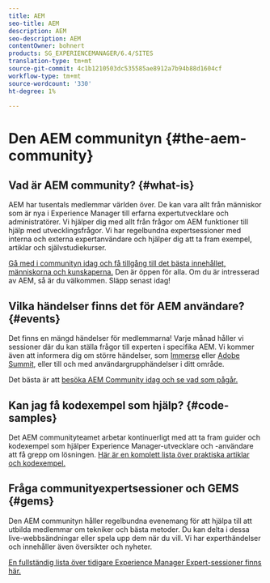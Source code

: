 ```yaml
---
title: AEM
seo-title: AEM
description: AEM
seo-description: AEM
contentOwner: bohnert
products: SG_EXPERIENCEMANAGER/6.4/SITES
translation-type: tm+mt
source-git-commit: 4c1b1210503dc535585ae8912a7b94b88d1604cf
workflow-type: tm+mt
source-wordcount: '330'
ht-degree: 1%

---
```



# Den AEM communityn {#the-aem-community}

## Vad är AEM community? {#what-is}

AEM har tusentals medlemmar världen över. De kan vara allt från människor som är nya i Experience Manager till erfarna expertutvecklare och administratörer.  Vi hjälper dig med allt från frågor om AEM funktioner till hjälp med utvecklingsfrågor. Vi har regelbundna expertsessioner med interna och externa expertanvändare och hjälper dig att ta fram exempel, artiklar och självstudiekurser.

[Gå med i communityn idag och få tillgång till det bästa innehållet, människorna och kunskaperna.](https://forums.adobe.com/community/experience-cloud/marketing-cloud/experience-manager) Den är öppen för alla. Om du är intresserad av AEM, så är du välkommen. Släpp senast idag!

## Vilka händelser finns det för AEM användare? {#events}

Det finns en mängd händelser för medlemmarna! Varje månad håller vi sessioner där du kan ställa frågor till experten i specifika AEM. Vi kommer även att informera dig om större händelser, som [Immerse](http://help-forums.adobe.com/content/adobeforums/en/experience-manager-forum/adobe-experience-manager.topic.html/forum__fb7p-the_immerseagendai.html) eller [Adobe Summit](http://summit.adobe.com/na/?promoid=6JMR7JQY&amp;mv=other), eller till och med användargrupphändelser i ditt område.

Det bästa är att [besöka AEM Community idag och se vad som pågår.](http://help-forums.adobe.com/content/adobeforums/en/experience-manager-forum/adobe-experience-manager.html)

## Kan jag få kodexempel som hjälp? {#code-samples}

Det AEM communityteamet arbetar kontinuerligt med att ta fram guider och kodexempel som hjälper Experience Manager-utvecklare och -användare att få grepp om lösningen. [Här är en komplett lista över praktiska artiklar och kodexempel.](https://helpx.adobe.com/experience-manager/topics/how-to.html)

## Fråga communityexpertsessioner och GEMS {#gems}

Den AEM communityn håller regelbundna evenemang för att hjälpa till att utbilda medlemmar om tekniker och bästa metoder. Du kan delta i dessa live-webbsändningar eller spela upp dem när du vill. Vi har experthändelser och innehåller även översikter och nyheter.

[En fullständig lista över tidigare Experience Manager Expert-sessioner finns här.](https://helpx.adobe.com/experience-manager/kt/eseminars/ask-the-expert/atace-index.html)
